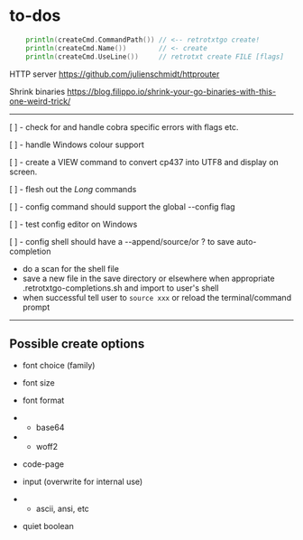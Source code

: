 # to-dos

```go
    println(createCmd.CommandPath()) // <-- retrotxtgo create!
    println(createCmd.Name())        // <- create
    println(createCmd.UseLine())     // retrotxt create FILE [flags]
```

HTTP server
https://github.com/julienschmidt/httprouter

Shrink binaries
https://blog.filippo.io/shrink-your-go-binaries-with-this-one-weird-trick/

---

[ ] - check for and handle cobra specific errors with flags etc.

[ ] - handle Windows colour support

[ ] - create a VIEW command to convert cp437 into UTF8 and display on screen.

[ ] - flesh out the _Long_ commands

[ ] - config command should support the global --config flag

[ ] - test config editor on Windows

[ ] - config shell should have a --append/source/or ? to save auto-completion

- do a scan for the shell file
- save a new file in the save directory or elsewhere when appropriate .retrotxtgo-completions.sh and import to user's shell
- when successful tell user to `source xxx` or reload the terminal/command prompt

---

## Possible create options

- font choice (family)
- font size
- font format
- - base64
- - woff2

- code-page

- input (overwrite for internal use)
- - ascii, ansi, etc

- quiet boolean
